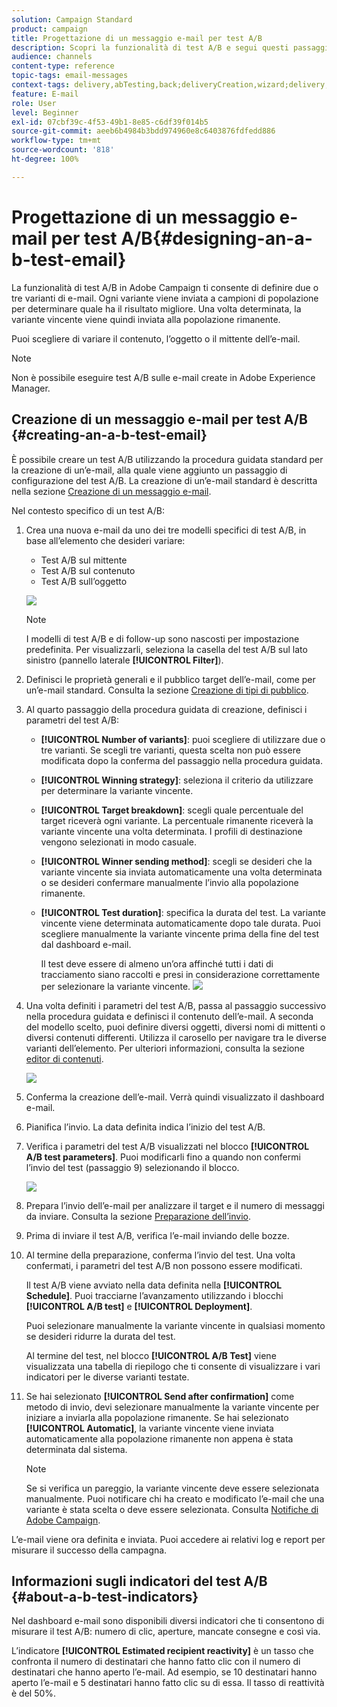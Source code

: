 ```yaml
---
solution: Campaign Standard
product: campaign
title: Progettazione di un messaggio e-mail per test A/B
description: Scopri la funzionalità di test A/B e segui questi passaggi per creare un’e-mail da un modello di test A/B in Adobe Campaign.
audience: channels
content-type: reference
topic-tags: email-messages
context-tags: delivery,abTesting,back;deliveryCreation,wizard;delivery,main
feature: E-mail
role: User
level: Beginner
exl-id: 07cbf39c-4f53-49b1-8e85-c6df39f014b5
source-git-commit: aeeb6b4984b3bdd974960e8c6403876fdfedd886
workflow-type: tm+mt
source-wordcount: '818'
ht-degree: 100%

---
```


# Progettazione di un messaggio e-mail per test A/B{#designing-an-a-b-test-email}

La funzionalità di test A/B in Adobe Campaign ti consente di definire due o tre varianti di e-mail. Ogni variante viene inviata a campioni di popolazione per determinare quale ha il risultato migliore. Una volta determinata, la variante vincente viene quindi inviata alla popolazione rimanente.

Puoi scegliere di variare il contenuto, l’oggetto o il mittente dell’e-mail.

>[!NOTE]
>
>Non è possibile eseguire test A/B sulle e-mail create in Adobe Experience Manager.

## Creazione di un messaggio e-mail per test A/B {#creating-an-a-b-test-email}

È possibile creare un test A/B utilizzando la procedura guidata standard per la creazione di un’e-mail, alla quale viene aggiunto un passaggio di configurazione del test A/B. La creazione di un’e-mail standard è descritta nella sezione [Creazione di un messaggio e-mail](../../channels/using/creating-an-email.md).

Nel contesto specifico di un test A/B:

1. Crea una nuova e-mail da uno dei tre modelli specifici di test A/B, in base all’elemento che desideri variare:

   * Test A/B sul mittente
   * Test A/B sul contenuto
   * Test A/B sull’oggetto

   ![](assets/create_ab_testing.png)

   >[!NOTE]
   >
   >I modelli di test A/B e di follow-up sono nascosti per impostazione predefinita. Per visualizzarli, seleziona la casella del test A/B sul lato sinistro (pannello laterale **[!UICONTROL Filter]**).

1. Definisci le proprietà generali e il pubblico target dell’e-mail, come per un’e-mail standard. Consulta la sezione [Creazione di tipi di pubblico](../../audiences/using/creating-audiences.md).
1. Al quarto passaggio della procedura guidata di creazione, definisci i parametri del test A/B:

   * **[!UICONTROL Number of variants]**: puoi scegliere di utilizzare due o tre varianti. Se scegli tre varianti, questa scelta non può essere modificata dopo la conferma del passaggio nella procedura guidata.
   * **[!UICONTROL Winning strategy]**: seleziona il criterio da utilizzare per determinare la variante vincente.
   * **[!UICONTROL Target breakdown]**: scegli quale percentuale del target riceverà ogni variante. La percentuale rimanente riceverà la variante vincente una volta determinata. I profili di destinazione vengono selezionati in modo casuale.
   * **[!UICONTROL Winner sending method]**: scegli se desideri che la variante vincente sia inviata automaticamente una volta determinata o se desideri confermare manualmente l’invio alla popolazione rimanente.
   * **[!UICONTROL Test duration]**: specifica la durata del test. La variante vincente viene determinata automaticamente dopo tale durata. Puoi scegliere manualmente la variante vincente prima della fine del test dal dashboard e-mail.

      Il test deve essere di almeno un’ora affinché tutti i dati di tracciamento siano raccolti e presi in considerazione correttamente per selezionare la variante vincente.
   ![](assets/ab_parameters.png)

1. Una volta definiti i parametri del test A/B, passa al passaggio successivo nella procedura guidata e definisci il contenuto dell’e-mail. A seconda del modello scelto, puoi definire diversi oggetti, diversi nomi di mittenti o diversi contenuti differenti. Utilizza il carosello per navigare tra le diverse varianti dell’elemento. Per ulteriori informazioni, consulta la sezione [editor di contenuti](../../designing/using/designing-content-in-adobe-campaign.md).

   ![](assets/create_ab_testing2.png)

1. Conferma la creazione dell’e-mail. Verrà quindi visualizzato il dashboard e-mail.
1. Pianifica l’invio. La data definita indica l’inizio del test A/B.
1. Verifica i parametri del test A/B visualizzati nel blocco **[!UICONTROL A/B test parameters]**. Puoi modificarli fino a quando non confermi l’invio del test (passaggio 9) selezionando il blocco.

   ![](assets/create_ab_testing3.png)

1. Prepara l’invio dell’e-mail per analizzare il target e il numero di messaggi da inviare. Consulta la sezione [Preparazione dell’invio](../../sending/using/preparing-the-send.md).
1. Prima di inviare il test A/B, verifica l’e-mail inviando delle bozze.
1. Al termine della preparazione, conferma l’invio del test. Una volta confermati, i parametri del test A/B non possono essere modificati.

   Il test A/B viene avviato nella data definita nella **[!UICONTROL Schedule]**. Puoi tracciarne l’avanzamento utilizzando i blocchi **[!UICONTROL A/B test]** e **[!UICONTROL Deployment]**.

   Puoi selezionare manualmente la variante vincente in qualsiasi momento se desideri ridurre la durata del test.

   Al termine del test, nel blocco **[!UICONTROL A/B Test]** viene visualizzata una tabella di riepilogo che ti consente di visualizzare i vari indicatori per le diverse varianti testate.

1. Se hai selezionato **[!UICONTROL Send after confirmation]** come metodo di invio, devi selezionare manualmente la variante vincente per iniziare a inviarla alla popolazione rimanente. Se hai selezionato **[!UICONTROL Automatic]**, la variante vincente viene inviata automaticamente alla popolazione rimanente non appena è stata determinata dal sistema.

   >[!NOTE]
   >
   >Se si verifica un pareggio, la variante vincente deve essere selezionata manualmente. Puoi notificare chi ha creato e modificato l’e-mail che una variante è stata scelta o deve essere selezionata. Consulta [Notifiche di Adobe Campaign](../../administration/using/sending-internal-notifications.md).

L’e-mail viene ora definita e inviata. Puoi accedere ai relativi log e report per misurare il successo della campagna.

## Informazioni sugli indicatori del test A/B {#about-a-b-test-indicators}

Nel dashboard e-mail sono disponibili diversi indicatori che ti consentono di misurare il test A/B: numero di clic, aperture, mancate consegne e così via.

L’indicatore **[!UICONTROL Estimated recipient reactivity]** è un tasso che confronta il numero di destinatari che hanno fatto clic con il numero di destinatari che hanno aperto l’e-mail. Ad esempio, se 10 destinatari hanno aperto l’e-mail e 5 destinatari hanno fatto clic su di essa. Il tasso di reattività è del 50%.
